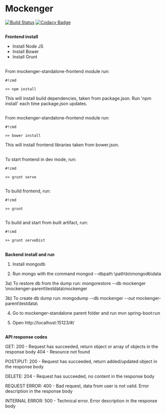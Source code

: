 # Mockenger #
[![Build Status](https://semaphoreci.com/api/v1/dryazanov/mockenger/branches/develop/badge.svg)](https://semaphoreci.com/dryazanov/mockenger)
[![Codacy Badge](https://api.codacy.com/project/badge/grade/4cfcf88539ba49be8ed773807b312405)](https://www.codacy.com/app/dryazanov/mockenger)
##
##


**Frontend install**

* Install Node JS
* Install Bower
* Install Grunt

##
From mockenger-standalone-frontend module run:

```
#!cmd

>> npm install
```
This will install build dependencies, taken from package.json. Run 'npm install' each time package.json updates.

##
From mockenger-standalone-frontend module run:

```
#!cmd

>> bower install
```
This will install frontend libraries taken from bower.json.

##
To start frontend in dev mode, run:

```
#!cmd

>> grunt serve
```

##
To build frontend, run:

```
#!cmd

>> grunt
```

##
To build and start from built artifact, run:

```
#!cmd

>> grunt serveDist
```

##
##
**Backend install and run**

1) Install mongodb

2) Run mongo with the command
mongod --dbpath \path\to\mongodb\data

3a) To restore db from the dump run:
mongorestore --db mockenger \mockenger-parent\testdata\mockenger

3b) To create db dump run:
mongodump --db mockenger --out mockenger-parent\testdata\

4) Go to mockenger-standalone parent folder and run
mvn spring-boot:run

5) Open http://localhost:15123/#/

##
##
**API response codes**

GET: 200 - Request has succeeded, return object or array of objects in the response body 404 - Resource not found

POST/PUT: 200 - Request has succeeded, return added/updated object in the response body

DELETE: 204 - Request has succeeded, no content in the response body

REQUEST ERROR: 400 - Bad request, data from user is not valid. Error description in the response body

INTERNAL ERROR: 500 - Technical error. Error description in the response body